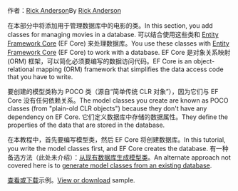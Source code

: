 <span data-ttu-id="eef6f-101">作者：[Rick Anderson](https://twitter.com/RickAndMSFT)</span><span class="sxs-lookup"><span data-stu-id="eef6f-101">By [Rick Anderson](https://twitter.com/RickAndMSFT)</span></span>

<span data-ttu-id="eef6f-102">在本部分中将添加用于管理数据库中的电影的类。</span><span class="sxs-lookup"><span data-stu-id="eef6f-102">In this section, you add classes for managing movies in a database.</span></span> <span data-ttu-id="eef6f-103">可以结合使用这些类和 [Entity Framework Core](https://docs.microsoft.com/ef/core) (EF Core) 来处理数据库。</span><span class="sxs-lookup"><span data-stu-id="eef6f-103">You use these classes with [Entity Framework Core](https://docs.microsoft.com/ef/core) (EF Core) to work with a database.</span></span> <span data-ttu-id="eef6f-104">EF Core 是对象关系映射 (ORM) 框架，可以简化必须要编写的数据访问代码。</span><span class="sxs-lookup"><span data-stu-id="eef6f-104">EF Core is an object-relational mapping (ORM) framework that simplifies the data access code that you have to write.</span></span>

<span data-ttu-id="eef6f-105">要创建的模型类称为 POCO 类（源自“简单传统 CLR 对象”），因为它们与 EF Core 没有任何依赖关系。</span><span class="sxs-lookup"><span data-stu-id="eef6f-105">The model classes you create are known as POCO classes (from "plain-old CLR objects") because they don't have any dependency on EF Core.</span></span> <span data-ttu-id="eef6f-106">它们定义数据库中存储的数据属性。</span><span class="sxs-lookup"><span data-stu-id="eef6f-106">They define the properties of the data that are stored in the database.</span></span>

<span data-ttu-id="eef6f-107">在本教程中，首先要编写模型类，然后 EF Core 将创建数据库。</span><span class="sxs-lookup"><span data-stu-id="eef6f-107">In this tutorial, you write the model classes first, and EF Core creates the database.</span></span> <span data-ttu-id="eef6f-108">有一种备选方法（此处未介绍）：[从现有数据库生成模型类](https://docs.microsoft.com/ef/core/get-started/aspnetcore/existing-db)。</span><span class="sxs-lookup"><span data-stu-id="eef6f-108">An alternate approach not covered here is to [generate model classes from an existing database](https://docs.microsoft.com/ef/core/get-started/aspnetcore/existing-db).</span></span>

<span data-ttu-id="eef6f-109">[查看或下载](https://github.com/aspnet/Docs/tree/master/aspnetcore/tutorials/razor-pages/razor-pages-start/sample/RazorPagesMovie)示例。</span><span class="sxs-lookup"><span data-stu-id="eef6f-109">[View or download](https://github.com/aspnet/Docs/tree/master/aspnetcore/tutorials/razor-pages/razor-pages-start/sample/RazorPagesMovie) sample.</span></span>